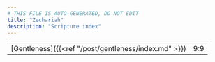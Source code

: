 ```yaml
---
# THIS FILE IS AUTO-GENERATED, DO NOT EDIT
title: "Zechariah"
description: "Scripture index"
---
```


| | |
| --- | --- |
| [Gentleness]({{<ref "/post/gentleness/index.md" >}}) | 9:9 |
